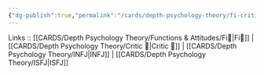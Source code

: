 ```yaml
---
{"dg-publish":true,"permalink":"/cards/depth-psychology-theory/fi-critic/","created":"2023-01-05T12:02:26.450+01:00","updated":"2023-04-18T12:45:11.794+02:00"}
---
```


Links :: [[CARDS/Depth Psychology Theory/Functions & Attitudes/Fi🔱\|Fi🔱]] | [[CARDS/Depth Psychology Theory/Critic 🤔\|Critic 🤔]] | [[CARDS/Depth Psychology Theory/INFJ\|INFJ]] | [[CARDS/Depth Psychology Theory/ISFJ\|ISFJ]]